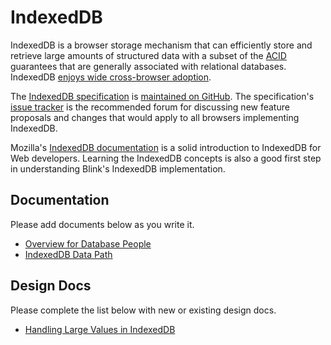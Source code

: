 # IndexedDB

IndexedDB is a browser storage mechanism that can efficiently store and retrieve
large amounts of structured data with a subset of the
[ACID](https://en.wikipedia.org/wiki/ACID) guarantees that are generally
associated with relational databases. IndexedDB
[enjoys wide cross-browser adoption](https://caniuse.com/#feat=indexeddb).

The [IndexedDB specification](https://w3c.github.io/IndexedDB/) is
[maintained on GitHub](https://github.com/w3c/IndexedDB/). The specification's
[issue tracker](https://github.com/w3c/IndexedDB/issues/) is the recommended
forum for discussing new feature proposals and changes that would apply to all
browsers implementing IndexedDB.

Mozilla's [IndexedDB documentation](https://developer.mozilla.org/en-US/docs/Web/API/IndexedDB_API)
is a solid introduction to IndexedDB for Web developers. Learning the IndexedDB
concepts is also a good first step in understanding Blink's IndexedDB
implementation.

## Documentation

Please add documents below as you write it.

* [Overview for Database People](/third_party/webkit/source/modules/indexeddb/docs/idb_overview.md)
* [IndexedDB Data Path](/third_party/webkit/source/modules/indexeddb/docs/idb_data_path.md)

## Design Docs

Please complete the list below with new or existing design docs.

* [Handling Large Values in IndexedDB](https://goo.gl/VncHrw)
